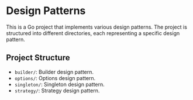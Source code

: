 # Design Patterns

This is a Go project that implements various design patterns. The project is structured into different directories, each representing a specific design pattern.

## Project Structure

- `builder/`: Builder design pattern.
- `options/`: Options design pattern.
- `singleton/`: Singleton design pattern.
- `strategy/`: Strategy design pattern.
